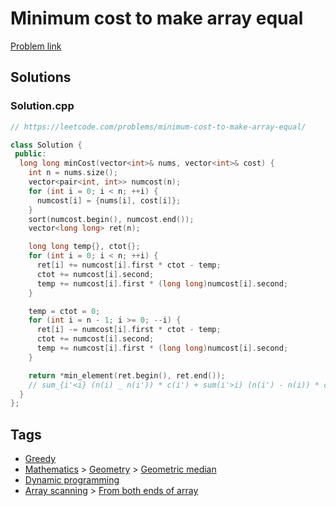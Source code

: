 # Minimum cost to make array equal

[Problem link](https://leetcode.com/problems/minimum-cost-to-make-array-equal/)

## Solutions


### Solution.cpp
```cpp
// https://leetcode.com/problems/minimum-cost-to-make-array-equal/

class Solution {
 public:
  long long minCost(vector<int>& nums, vector<int>& cost) {
    int n = nums.size();
    vector<pair<int, int>> numcost(n);
    for (int i = 0; i < n; ++i) {
      numcost[i] = {nums[i], cost[i]};
    }
    sort(numcost.begin(), numcost.end());
    vector<long long> ret(n);

    long long temp{}, ctot{};
    for (int i = 0; i < n; ++i) {
      ret[i] += numcost[i].first * ctot - temp;
      ctot += numcost[i].second;
      temp += numcost[i].first * (long long)numcost[i].second;
    }

    temp = ctot = 0;
    for (int i = n - 1; i >= 0; --i) {
      ret[i] -= numcost[i].first * ctot - temp;
      ctot += numcost[i].second;
      temp += numcost[i].first * (long long)numcost[i].second;
    }

    return *min_element(ret.begin(), ret.end());
    // sum_{i'<i} (n(i) _ n(i')) * c(i') + sum(i'>i) (n(i') - n(i)) * c(i')
  }
};
```
## Tags

* [Greedy](/README.md#Greedy)
* [Mathematics](/README.md#Mathematics) > [Geometry](/README.md#Mathematics-Geometry) > [Geometric median](/README.md#Mathematics-Geometry-Geometric_median)
* [Dynamic programming](/README.md#Dynamic_programming)
* [Array scanning](/README.md#Array_scanning) > [From both ends of array](/README.md#Array_scanning-From_both_ends_of_array)

